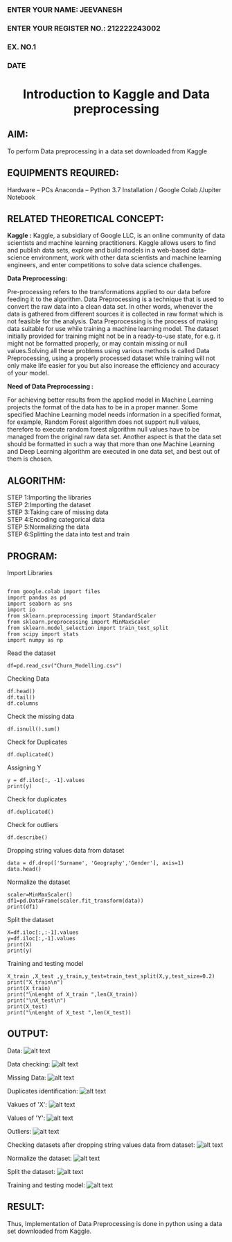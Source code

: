 <H3>ENTER YOUR NAME: JEEVANESH</H3>
<H3>ENTER YOUR REGISTER NO.: 212222243002</H3>
<H3>EX. NO.1</H3>
<H3>DATE</H3>
<H1 ALIGN =CENTER> Introduction to Kaggle and Data preprocessing</H1>

## AIM:

To perform Data preprocessing in a data set downloaded from Kaggle

## EQUIPMENTS REQUIRED:
Hardware – PCs
Anaconda – Python 3.7 Installation / Google Colab /Jupiter Notebook

## RELATED THEORETICAL CONCEPT:

**Kaggle :**
Kaggle, a subsidiary of Google LLC, is an online community of data scientists and machine learning practitioners. Kaggle allows users to find and publish data sets, explore and build models in a web-based data-science environment, work with other data scientists and machine learning engineers, and enter competitions to solve data science challenges.

**Data Preprocessing:**

Pre-processing refers to the transformations applied to our data before feeding it to the algorithm. Data Preprocessing is a technique that is used to convert the raw data into a clean data set. In other words, whenever the data is gathered from different sources it is collected in raw format which is not feasible for the analysis.
Data Preprocessing is the process of making data suitable for use while training a machine learning model. The dataset initially provided for training might not be in a ready-to-use state, for e.g. it might not be formatted properly, or may contain missing or null values.Solving all these problems using various methods is called Data Preprocessing, using a properly processed dataset while training will not only make life easier for you but also increase the efficiency and accuracy of your model.

**Need of Data Preprocessing :**

For achieving better results from the applied model in Machine Learning projects the format of the data has to be in a proper manner. Some specified Machine Learning model needs information in a specified format, for example, Random Forest algorithm does not support null values, therefore to execute random forest algorithm null values have to be managed from the original raw data set.
Another aspect is that the data set should be formatted in such a way that more than one Machine Learning and Deep Learning algorithm are executed in one data set, and best out of them is chosen.


## ALGORITHM:
STEP 1:Importing the libraries<BR>
STEP 2:Importing the dataset<BR>
STEP 3:Taking care of missing data<BR>
STEP 4:Encoding categorical data<BR>
STEP 5:Normalizing the data<BR>
STEP 6:Splitting the data into test and train<BR>

##  PROGRAM:
Import Libraries

```

from google.colab import files
import pandas as pd
import seaborn as sns
import io
from sklearn.preprocessing import StandardScaler
from sklearn.preprocessing import MinMaxScaler
from sklearn.model_selection import train_test_split
from scipy import stats
import numpy as np
```

Read the dataset

```
df=pd.read_csv("Churn_Modelling.csv")
```

Checking Data
```
df.head()
df.tail()
df.columns
```

Check the missing data
```
df.isnull().sum()
```

Check for Duplicates
```
df.duplicated()
```
Assigning Y
```
y = df.iloc[:, -1].values
print(y)
```

Check for duplicates
```
df.duplicated()
```

Check for outliers
```
df.describe()
```

Dropping string values data from dataset
```
data = df.drop(['Surname', 'Geography','Gender'], axis=1)
data.head()
```

Normalize the dataset
```
scaler=MinMaxScaler()
df1=pd.DataFrame(scaler.fit_transform(data))
print(df1)
```

Split the dataset
```
X=df.iloc[:,:-1].values
y=df.iloc[:,-1].values
print(X)
print(y)
```

Training and testing model
```
X_train ,X_test ,y_train,y_test=train_test_split(X,y,test_size=0.2)
print("X_train\n")
print(X_train)
print("\nLenght of X_train ",len(X_train))
print("\nX_test\n")
print(X_test)
print("\nLenght of X_test ",len(X_test))
```

## OUTPUT:
Data:
![alt text](image.png)

Data checking:
![alt text](image-1.png)

Missing Data:
![alt text](image-2.png)

Duplicates identification:
![alt text](image-3.png)

Vakues of 'X':
![alt text](image-4.png)

Values of 'Y':
![alt text](image-5.png)

Outliers:
![alt text](image-6.png)

Checking datasets after dropping string values data from dataset:
![alt text](image-7.png)

Normalize the dataset:
![alt text](image-8.png)

Split the dataset:
![alt text](image-9.png)

Training and testing model:
![alt text](image-10.png)


## RESULT:
Thus, Implementation of Data Preprocessing is done in python  using a data set downloaded from Kaggle.


